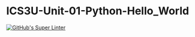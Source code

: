 # ICS3U-Unit-01-Python-Hello_World
[![GitHub's Super Linter](https://github.com/haokai-li/ICS3U-Unit-01-Python-Hello_World/workflows/GitHub's%20Super%20Linter/badge.svg)](https://github.com/haokai-li/ICS3U-Unit-01-Python-Hello_World/actions)
